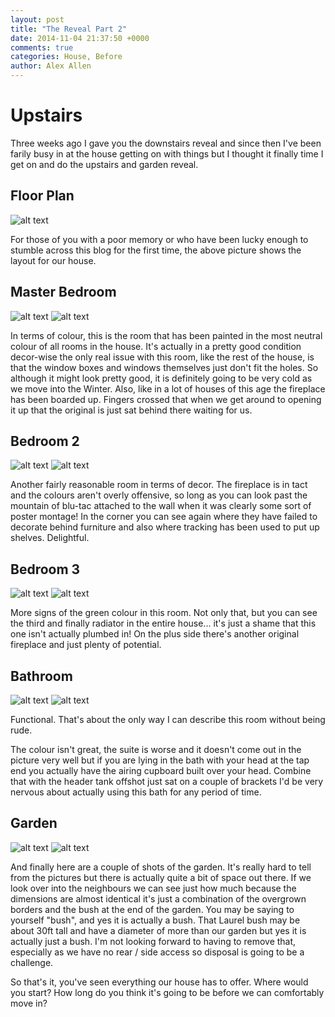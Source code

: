 ```yaml
---
layout: post
title: "The Reveal Part 2"
date: 2014-11-04 21:37:50 +0000
comments: true
categories: House, Before
author: Alex Allen
---
```


# Upstairs

Three weeks ago I gave you the downstairs reveal and since then I've been farily busy in at the house getting on with things but I thought it finally time I get on and do the upstairs and garden reveal.


## **Floor Plan**

![alt text](https://allenar.github.com/images/Floorplan.JPG "Floor Plan")

For those of you with a poor memory or who have been lucky enough to stumble across this blog for the first time, the above picture shows the layout for our house.

## **Master Bedroom**

![alt text](https://allenar.github.com/images/IMG_12.JPG "Fireplace")
![alt text](https://allenar.github.com/images/IMG_13.JPG "Doorway")

In terms of colour, this is the room that has been painted in the most neutral colour of all rooms in the house. It's actually in a pretty good condition decor-wise the only real issue with this room, like the rest of the house, is that the window boxes and windows themselves just don't fit the holes.
So although it might look pretty good, it is definitely going to be very cold as we move into the Winter. Also, like in a lot of houses of this age the fireplace has been boarded up. Fingers crossed that when we get around to opening it up that the original is just sat behind there waiting for us.

## **Bedroom 2**

![alt text](https://allenar.github.com/images/IMG_14.JPG "Fireplace")
![alt text](https://allenar.github.com/images/IMG_15.JPG "Corner")

Another fairly reasonable room in terms of decor. The fireplace is in tact and the colours aren't overly offensive, so long as you can look past the mountain of blu-tac attached to the wall when it was clearly some sort of poster montage! In the corner you can see again where they have failed to decorate behind furniture and also where tracking has been used to put up shelves. Delightful.

## **Bedroom 3**

![alt text](https://allenar.github.com/images/IMG_16.JPG "Window")
![alt text](https://allenar.github.com/images/IMG_17.JPG "Fireplace")

More signs of the green colour in this room. Not only that, but you can see the third and finally radiator in the entire house... it's just a shame that this one isn't actually plumbed in! On the plus side there's another original fireplace and just plenty of potential.

## **Bathroom**

![alt text](https://allenar.github.com/images/IMG_18.JPG "Toilet")
![alt text](https://allenar.github.com/images/IMG_19.JPG "Bath")

Functional. That's about the only way I can describe this room without being rude.

The colour isn't great, the suite is worse and it doesn't come out in the picture very well but if you are lying in the bath with your head at the tap end you actually have the airing cupboard built over your head. Combine that with the header tank offshot just sat on a couple of brackets I'd be very nervous about actually using this bath for any period of time.

## **Garden**

![alt text](https://allenar.github.com/images/IMG_20.JPG "Garden View")
![alt text](https://allenar.github.com/images/IMG_21.JPG "Overgrown")

And finally here are a couple of shots of the garden. It's really hard to tell from the pictures but there is actually quite a bit of space out there. If we look over into the neighbours we can see just how much because the dimensions are almost identical it's just a combination of the overgrown borders and the bush at the end of the garden. You may be saying to yourself "bush", and yes it is actually a bush.
That Laurel bush may be about 30ft tall and have a diameter of more than our garden but yes it is actually just a bush. I'm not looking forward to having to remove that, especially as we have no rear / side access so disposal is going to be a challenge.

So that's it, you've seen everything our house has to offer. Where would you start? How long do you think it's going to be before we can comfortably move in?